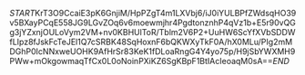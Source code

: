 $START$KrT3O9CcaiE3pK6GnjiM/HpPZgT4m1LXVbj6/iJ0iYULBPfZWdsqHO39v5BXayPCqE558JG9LGvZOq6v6moewmjhr4PgdtonznhP4qVz1b+E5r90vQGg3jYZxnjOULoVym2VM+nv0KBHUlToR/Tblm2V6P2+UuHW6ScYfXVbSDDWfLIpz8fJskFcTeJEl1Q7cSRBK48SqHoxnF6bQKWXyTkF0A/hX0MLu/PIg2mMDGhP0IcNNxweUOHK9AfHrSr83KeK1fDLoaRngG4Y4yo75p/H9jSbYWXMH9PWw+mOkgowmaqTfCx0L0oNoinPXiKZ6SgKBpF1BtIAcIeoaqM0sA==$END$
